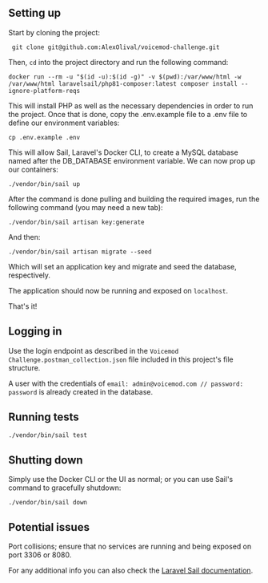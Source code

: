 ## Setting up
Start by cloning the project:

` git clone git@github.com:AlexOlival/voicemod-challenge.git`

Then, `cd` into the project directory and run the following command:

`docker run --rm -u "$(id -u):$(id -g)" -v $(pwd):/var/www/html -w /var/www/html laravelsail/php81-composer:latest composer install --ignore-platform-reqs`

This will install PHP as well as the necessary dependencies in order to run the project.
Once that is done, copy the .env.example file to a .env file to define our environment variables:

`cp .env.example .env`

This will allow Sail, Laravel's Docker CLI, to create a MySQL database named after the DB_DATABASE environment variable.
We can now prop up our containers:

`./vendor/bin/sail up`

After the command is done pulling and building the required images, run the following command (you may need a new tab):

`./vendor/bin/sail artisan key:generate`

And then:

`./vendor/bin/sail artisan migrate --seed`

Which will set an application key and migrate and seed the database, respectively.

The application should now be running and exposed on `localhost`.

That's it!

## Logging in

Use the login endpoint as described in the `Voicemod Challenge.postman_collection.json` file included in this project's file structure.

A user with the credentials of `email: admin@voicemod.com // password: password` is already created in the database.

## Running tests

`./vendor/bin/sail test`


## Shutting down

Simply use the Docker CLI or the UI as normal; or you can use Sail's command to gracefully shutdown:

`./vendor/bin/sail down`

## Potential issues
Port collisions; ensure that no services are running and being exposed on port 3306 or 8080.

For any additional info you can also check the [Laravel Sail documentation](https://laravel.com/docs/9.x/sail).
